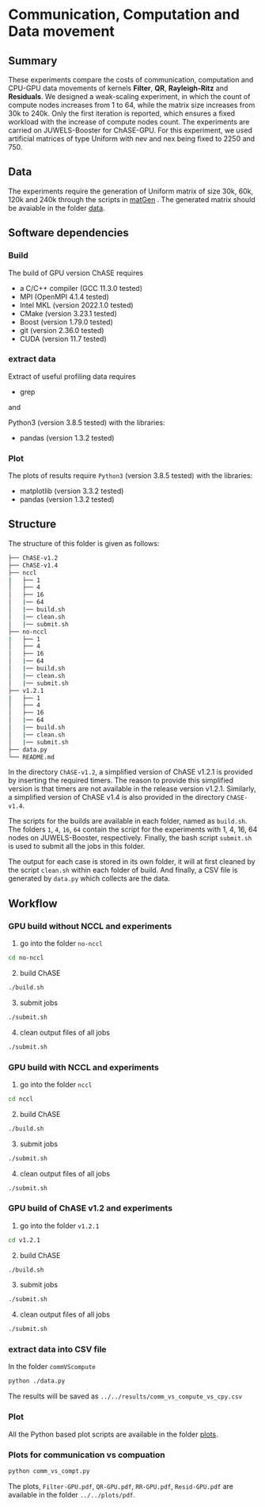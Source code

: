 # Communication, Computation and Data movement 

## Summary

These experiments compare the costs of communication, computation and CPU-GPU data movements of kernels **Filter**, **QR**, **Rayleigh-Ritz** and **Residuals**. We designed a weak-scaling experiment, in which the count of compute nodes increases from 1 to 64, while the matrix size increases from 30k to 240k.  Only the first iteration is reported, which ensures a fixed workload with the increase of compute nodes count. The experiments are carried on JUWELS-Booster for ChASE-GPU. For this experiment, we used artificial matrices of type Uniform with nev and nex being fixed to 2250 and 750.

## Data

The experiments require the generation of Uniform matrix of size 30k, 60k, 120k and 240k through the scripts in [matGen](../matGen) . The generated matrix should be avaiable in the folder [data](../../data).

## Software dependencies

### Build

The build of GPU version ChASE requires

- a C/C++ compiler (GCC 11.3.0 tested)
- MPI (OpenMPI 4.1.4 tested)
- Intel MKL (version 2022.1.0 tested)
- CMake (version 3.23.1 tested)
- Boost (version 1.79.0 tested)
- git (version 2.36.0 tested)
- CUDA (version 11.7 tested)

### extract data

Extract of useful profiling data requires 

- grep

and 

Python3 (version 3.8.5 tested) with the libraries:

- pandas (version 1.3.2 tested)

### Plot

The plots of results require `Python3` (version 3.8.5 tested) with the libraries:

- matplotlib (version 3.3.2 tested)
- pandas (version 1.3.2 tested)

## Structure

The structure of this folder is given as follows:

```bash
├── ChASE-v1.2
├── ChASE-v1.4
├── nccl
|	├── 1
│ 	├── 4
│  	├── 16
│  	|── 64
│  	|── build.sh
│  	|── clean.sh
│  	|── submit.sh
├── no-nccl
|	├── 1
│ 	├── 4
│  	├── 16
│  	|── 64
│  	|── build.sh
│  	|── clean.sh
│  	|── submit.sh
├── v1.2.1
|	├── 1
│ 	├── 4
│  	├── 16
│  	|── 64
│  	|── build.sh
│  	|── clean.sh
│  	|── submit.sh
├── data.py
└── README.md
```
In the directory `ChASE-v1.2`, a simplified version of ChASE v1.2.1 is provided by inserting the required timers. The reason to provide this simplified version is that timers are not available in the release version v1.2.1. Similarly, a simplified version of ChASE v1.4 is also provided in the directory `ChASE-v1.4`. 

The scripts for the builds are available in each folder, named as `build.sh`. 
The folders `1`, `4`, `16`, `64` contain the script for the experiments with 1, 4, 16, 64 nodes on JUWELS-Booster, respectively. Finally, the bash script `submit.sh` is used to submit all the jobs in this folder. 

The output for each case is stored in its own folder, it will at first cleaned by the script `clean.sh` within each folder of build. And finally, a CSV file is generated by `data.py` which collects are the data.


## Workflow

### GPU build without NCCL and experiments

1. go into the folder `no-nccl`

```bash
cd no-nccl
```

2. build ChASE

```bash
./build.sh
```

3. submit jobs

```bash
./submit.sh
```

4. clean output files of all jobs

```bash
./submit.sh
```

### GPU build with NCCL and experiments

1. go into the folder `nccl`

```bash
cd nccl
```

2. build ChASE

```bash
./build.sh
```

3. submit jobs

```bash
./submit.sh
```

4. clean output files of all jobs

```bash
./submit.sh
```

### GPU build of ChASE v1.2 and experiments

1. go into the folder `v1.2.1`

```bash
cd v1.2.1
```

2. build ChASE

```bash
./build.sh
```

3. submit jobs

```bash
./submit.sh
```

4. clean output files of all jobs

```bash
./submit.sh
```

### extract data into CSV file

In the folder `commVScompute`

```bash
python ./data.py
```

The results will be saved as `../../results/comm_vs_compute_vs_cpy.csv`

### Plot

All the Python based plot scripts are available in the folder [plots](../../plots).

### Plots for communication vs compuation

```bash
python comm_vs_compt.py
```

The plots, `Filter-GPU.pdf`, `QR-GPU.pdf`, `RR-GPU.pdf`, `Resid-GPU.pdf` are available in the folder `../../plots/pdf`. 